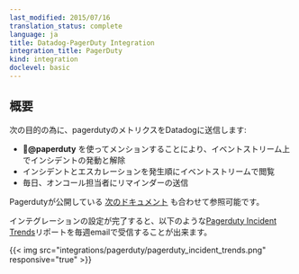 ```yaml
---
last_modified: 2015/07/16
translation_status: complete
language: ja
title: Datadog-PagerDuty Integration
integration_title: PagerDuty
kind: integration
doclevel: basic
---
```


<!-- ## Overview
 -->

## 概要



<!-- Connect PagerDuty to Datadog in order to:

- Trigger and resolve incidents from your stream by mentioning @pagerduty in your post
- See incidents and escalations in your stream as they occur
- Get a daily reminder of who's on-call -->

次の目的の為に、pagerdutyのメトリクスをDatadogに送信します:

- **@paperduty** を使ってメンションすることにより、イベントストリーム上でインシデントの発動と解除
- インシデントとエスカレーションを発生順にイベントストリームで閲覧
- 毎日、オンコール担当者にリマインダーの送信


<!-- You can also check out [this documentation](http://www.pagerduty.com/docs/guides/datadog-integration-guide/) from Pagerduty.

Once you have Pagerduty integrated, you can check out our custom [Pagerduty Incident Trends](https://app.datadoghq.com/report/pagerduty).

{{< img src="pagerduty_incident_trends.png" responsive="true" >}} -->

Pagerdutyが公開している [次のドキュメント](http://www.pagerduty.com/docs/guides/datadog-integration-guide/) も合わせて参照可能です。

インテグレーションの設定が完了すると、以下のような[Pagerduty Incident Trends](https://app.datadoghq.com/report/pagerduty)リポートを毎週emailで受信することが出来ます。

{{< img src="integrations/pagerduty/pagerduty_incident_trends.png" responsive="true" >}}
